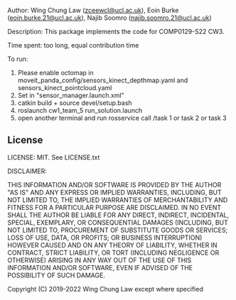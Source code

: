 Author: Wing Chung Law (zceewcl@ucl.ac.uk), Eoin Burke (eoin.burke.21@ucl.ac.uk), Najib Soomro (najib.soomro.21@ucl.ac.uk)

Description: This package implements the code for COMP0129-S22 CW3.

Time spent: too long, equal contribution time

To run: 
1) Please enable octomap in moveit_panda_config/sensors_kinect_depthmap.yaml and sensors_kinect_pointcloud.yaml
2) Set <param name="octomap_resolution" type="double" value="0.025"/> in "sensor_manager.launch.xml"
2) catkin build + source devel/setup.bash
3) roslaunch cw1_team_5 run_solution.launch
4) open another terminal and run rosservice call /task 1 or task 2 or task 3


## License
LICENSE: MIT.  See LICENSE.txt

DISCLAIMER:

THIS INFORMATION AND/OR SOFTWARE IS PROVIDED BY THE AUTHOR "AS IS" AND ANY
EXPRESS OR IMPLIED WARRANTIES, INCLUDING, BUT NOT LIMITED TO, THE IMPLIED
WARRANTIES OF MERCHANTABILITY AND FITNESS FOR A PARTICULAR PURPOSE ARE
DISCLAIMED. IN NO EVENT SHALL THE AUTHOR BE LIABLE FOR ANY DIRECT, INDIRECT,
INCIDENTAL, SPECIAL, EXEMPLARY, OR CONSEQUENTIAL DAMAGES (INCLUDING, BUT NOT
LIMITED TO, PROCUREMENT OF SUBSTITUTE GOODS OR SERVICES; LOSS OF USE, DATA, OR
PROFITS; OR BUSINESS INTERRUPTION) HOWEVER CAUSED AND ON ANY THEORY OF
LIABILITY, WHETHER IN CONTRACT, STRICT LIABILITY, OR TORT (INCLUDING NEGLIGENCE
OR OTHERWISE) ARISING IN ANY WAY OUT OF THE USE OF THIS INFORMATION AND/OR
SOFTWARE, EVEN IF ADVISED OF THE POSSIBILITY OF SUCH DAMAGE.

Copyright (C) 2019-2022 Wing Chung Law except where specified

